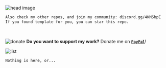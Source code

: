 ![head image](https://wnm210.github.io/wnm210/templates.svg)
```txt
Also check my other repos, and join my community: discord.gg/4KMSbpE
If you found template for you, you can star this repo.
```
<br />

![donate](https://wnm210.github.io/wnm210/donate.svg)
**Do you want to support my work?** Donate me on [**`PayPal`**](https://paypal.me/)!
<br />

![list](https://wnm210.github.io/wnm210/templates_list.svg)
```err
Nothing is here, or...
```
